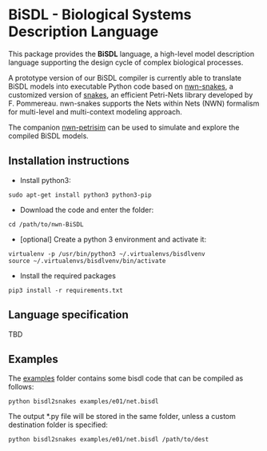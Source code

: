 BiSDL - Biological Systems Description Language
=======================================

This package provides the **BiSDL** language, a high-level model description language supporting the design
cycle of complex biological processes.

A prototype version of our BiSDL compiler is currently able to translate BiSDL models into executable Python code based
on [nwn-snakes](https://github.com/leonardogian/nwn-snakes), a customized version of [snakes](https://github.com/fpom/snakes), an efficient Petri-Nets library developed by
F. Pommereau. nwn-snakes supports the Nets within Nets (NWN) formalism for multi-level and multi-context modeling approach.

The companion [nwn-petrisim](https://github.com/leonardogian/nwn-petrisim) can be used to simulate and explore the 
compiled BiSDL models.

[comment]: <> (Latest release *0.0.0*, Janvril 34th, 1814)


Installation instructions
------------

* Install python3:

```
sudo apt-get install python3 python3-pip
```

* Download the code and enter the folder:

```
cd /path/to/nwn-BiSDL
```
* [optional] Create a python 3 environment and activate it:
```
virtualenv -p /usr/bin/python3 ~/.virtualenvs/bisdlvenv
source ~/.virtualenvs/bisdlvenv/bin/activate
```
* Install the required packages
```
pip3 install -r requirements.txt
```

Language specification
-------------

TBD



Examples
-------------

The [examples](examples) folder contains some bisdl code that can be compiled as follows:
```shell
python bisdl2snakes examples/e01/net.bisdl
```

The output *.py file will be stored in the same folder, unless a custom destination folder is specified:
```shell
python bisdl2snakes examples/e01/net.bisdl /path/to/dest
```

